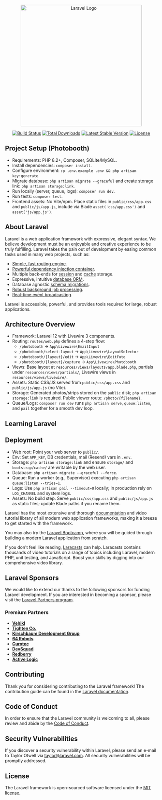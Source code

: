 <p align="center"><a href="https://laravel.com" target="_blank"><img src="https://raw.githubusercontent.com/laravel/art/master/logo-lockup/5%20SVG/2%20CMYK/1%20Full%20Color/laravel-logolockup-cmyk-red.svg" width="400" alt="Laravel Logo"></a></p>

<p align="center">
<a href="https://github.com/laravel/framework/actions"><img src="https://github.com/laravel/framework/workflows/tests/badge.svg" alt="Build Status"></a>
<a href="https://packagist.org/packages/laravel/framework"><img src="https://img.shields.io/packagist/dt/laravel/framework" alt="Total Downloads"></a>
<a href="https://packagist.org/packages/laravel/framework"><img src="https://img.shields.io/packagist/v/laravel/framework" alt="Latest Stable Version"></a>
<a href="https://packagist.org/packages/laravel/framework"><img src="https://img.shields.io/packagist/l/laravel/framework" alt="License"></a>
</p>

## Project Setup (Photobooth)

- Requirements: PHP 8.2+, Composer, SQLite/MySQL.
- Install dependencies: `composer install`.
- Configure environment: `cp .env.example .env && php artisan key:generate`.
- Migrate database: `php artisan migrate --graceful` and create storage link: `php artisan storage:link`.
- Run locally (server, queue, logs): `composer run dev`.
- Run tests: `composer test`.
- Frontend assets: No Vite/npm. Place static files in `public/css/app.css` and `public/js/app.js`, include via Blade `asset('css/app.css')` and `asset('js/app.js')`.

## About Laravel

Laravel is a web application framework with expressive, elegant syntax. We believe development must be an enjoyable and creative experience to be truly fulfilling. Laravel takes the pain out of development by easing common tasks used in many web projects, such as:

- [Simple, fast routing engine](https://laravel.com/docs/routing).
- [Powerful dependency injection container](https://laravel.com/docs/container).
- Multiple back-ends for [session](https://laravel.com/docs/session) and [cache](https://laravel.com/docs/cache) storage.
- Expressive, intuitive [database ORM](https://laravel.com/docs/eloquent).
- Database agnostic [schema migrations](https://laravel.com/docs/migrations).
- [Robust background job processing](https://laravel.com/docs/queues).
- [Real-time event broadcasting](https://laravel.com/docs/broadcasting).

Laravel is accessible, powerful, and provides tools required for large, robust applications.

## Architecture Overview

- Framework: Laravel 12 with Livewire 3 components.
- Routing: `routes/web.php` defines a 4-step flow:
  - `/photobooth` → `App\Livewire\EmailInput`
  - `/photobooth/select-layout` → `App\Livewire\LayoutSelector`
  - `/photobooth/{layout}/edit` → `App\Livewire\EditFoto`
  - `/photobooth/{layout}/capture` → `App\Livewire\Photobooth`
- Views: Base layout at `resources/views/layouts/app.blade.php`, partials under `resources/views/partials/`, Livewire views in `resources/views/livewire/`.
- Assets: Static CSS/JS served from `public/css/app.css` and `public/js/app.js` (no Vite).
- Storage: Generated photos/strips stored on the `public` disk; `php artisan storage:link` is required. Public viewer route: `/photo/{filename}`.
- Queue/Logs: `composer run dev` runs `php artisan serve`, `queue:listen`, and `pail` together for a smooth dev loop.

## Learning Laravel

## Deployment

- Web root: Point your web server to `public/`.
- Env: Set `APP_KEY`, DB credentials, mail (Resend) vars in `.env`.
- Storage: `php artisan storage:link` and ensure `storage/` and `bootstrap/cache/` are writable by the web user.
- Database: `php artisan migrate --graceful --force`.
- Queue: Run a worker (e.g., Supervisor) executing `php artisan queue:listen --tries=1`.
- Logs: Use `php artisan pail --timeout=0` locally; in production rely on `LOG_CHANNEL` and system logs.
- Assets: No build step. Serve `public/css/app.css` and `public/js/app.js` as static files; update Blade paths if you rename them.

Laravel has the most extensive and thorough [documentation](https://laravel.com/docs) and video tutorial library of all modern web application frameworks, making it a breeze to get started with the framework.

You may also try the [Laravel Bootcamp](https://bootcamp.laravel.com), where you will be guided through building a modern Laravel application from scratch.

If you don't feel like reading, [Laracasts](https://laracasts.com) can help. Laracasts contains thousands of video tutorials on a range of topics including Laravel, modern PHP, unit testing, and JavaScript. Boost your skills by digging into our comprehensive video library.

## Laravel Sponsors

We would like to extend our thanks to the following sponsors for funding Laravel development. If you are interested in becoming a sponsor, please visit the [Laravel Partners program](https://partners.laravel.com).

### Premium Partners

- **[Vehikl](https://vehikl.com)**
- **[Tighten Co.](https://tighten.co)**
- **[Kirschbaum Development Group](https://kirschbaumdevelopment.com)**
- **[64 Robots](https://64robots.com)**
- **[Curotec](https://www.curotec.com/services/technologies/laravel)**
- **[DevSquad](https://devsquad.com/hire-laravel-developers)**
- **[Redberry](https://redberry.international/laravel-development)**
- **[Active Logic](https://activelogic.com)**

## Contributing

Thank you for considering contributing to the Laravel framework! The contribution guide can be found in the [Laravel documentation](https://laravel.com/docs/contributions).

## Code of Conduct

In order to ensure that the Laravel community is welcoming to all, please review and abide by the [Code of Conduct](https://laravel.com/docs/contributions#code-of-conduct).

## Security Vulnerabilities

If you discover a security vulnerability within Laravel, please send an e-mail to Taylor Otwell via [taylor@laravel.com](mailto:taylor@laravel.com). All security vulnerabilities will be promptly addressed.

## License

The Laravel framework is open-sourced software licensed under the [MIT license](https://opensource.org/licenses/MIT).
